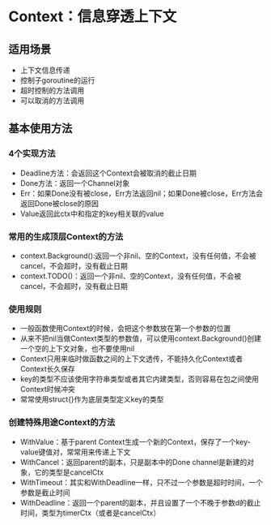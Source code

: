 # Context：信息穿透上下文

## 适用场景
* 上下文信息传递
* 控制子goroutine的运行
* 超时控制的方法调用
* 可以取消的方法调用

## 基本使用方法
### 4个实现方法
* Deadline方法：会返回这个Context会被取消的截止日期
* Done方法：返回一个Channel对象
* Err：如果Done没有被close，Err方法返回nil；如果Done被close，Err方法会返回Done被close的原因
* Value返回此ctx中和指定的key相关联的value

### 常用的生成顶层Context的方法
* context.Background():返回一个非nil、空的Context，没有任何值，不会被cancel，不会超时，没有截止日期
* context.TODO()：返回一个非nil、空的Context，没有任何值，不会被cancel，不会超时，没有截止日期

### 使用规则
* 一般函数使用Context的时候，会把这个参数放在第一个参数的位置
* 从来不把nil当做Context类型的参数值，可以使用context.Background()创建一个空的上下文对象，也不要使用nil
* Context只用来临时做函数之间的上下文透传，不能持久化Context或者Context长久保存
* key的类型不应该使用字符串类型或者其它内建类型，否则容易在包之间使用Context时候冲突
* 常常使用struct{}作为底层类型定义key的类型

### 创建特殊用途Context的方法
* WithValue：基于parent Context生成一个新的Context，保存了一个key-value键值对，常常用来传递上下文
* WithCancel：返回parent的副本，只是副本中的Done channel是新建的对象，它的类型是cancelCtx
* WithTimeout：其实和WithDeadline一样，只不过一个参数是超时时间，一个参数是截止时间
* WithDeadline：返回一个parent的副本，并且设置了一个不晚于参数d的截止时间，类型为timerCtx（或者是cancelCtx）
